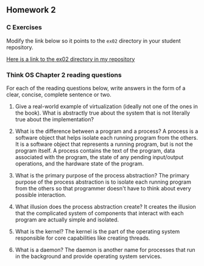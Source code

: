 ## Homework 2

### C Exercises

Modify the link below so it points to the `ex02` directory in your
student repository.

[Here is a link to the ex02 directory in my repository](https://github.com/umadesai/ExercisesInC/tree/master/exercises/ex02)

### Think OS Chapter 2 reading questions

For each of the reading questions below, write answers in the form of
a clear, concise, complete sentence or two.

1. Give a real-world example of virtualization (ideally not one of
the ones in the book).  What is abstractly true about the system that
is not literally true about the implementation?

2. What is the difference between a program and a process?
A process is a software object that helps isolate each running program from the others. It is a software object that represents a running program, but is not the program itself. A process contains the text of the program, data associated with the program, the state of any pending input/output operations, and the hardware state of the program.

3. What is the primary purpose of the process abstraction?
The primary purpose of the process abstraction is to isolate each running program from the others so that programmer doesn't have to think about every possible interaction.

4. What illusion does the process abstraction create?
It creates the illusion that the complicated system of components that interact with each program are actually simple and isolated.

5. What is the kernel?
The kernel is the part of the operating system responsible for core capabilities like creating threads.

6. What is a daemon?
The daemon is another name for processes that run in the background and provide operating system services.
